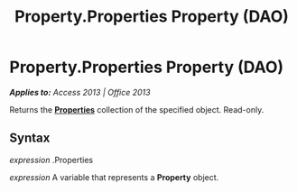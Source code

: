 ﻿---
title: Property.Properties Property (DAO)
TOCTitle: Properties Property
ms:assetid: f8ecc942-0851-8c7c-c4fd-38ca6908e442
ms:mtpsurl: https://msdn.microsoft.com/en-us/library/Ff836973(v=office.15)
ms:contentKeyID: 48548798
ms.date: 09/18/2015
mtps_version: v=office.15
---

# Property.Properties Property (DAO)


_**Applies to:** Access 2013 | Office 2013_

Returns the **[Properties](properties-collection-dao.md)** collection of the specified object. Read-only.

## Syntax

*expression* .Properties

*expression* A variable that represents a **Property** object.

